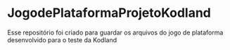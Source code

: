 # JogodePlataformaProjetoKodland
Esse repositório foi criado para guardar os arquivos do jogo de plataforma desenvolvido para o teste da Kodland
